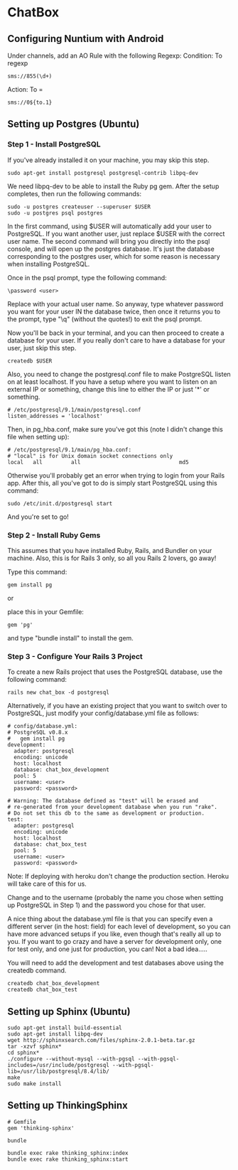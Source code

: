 # ChatBox

## Configuring Nuntium with Android

Under channels, add an AO Rule with the following Regexp:
Condition: To regexp

    sms://855(\d+)

Action: To =

    sms://0${to.1}

## Setting up Postgres (Ubuntu)

### Step 1 - Install PostgreSQL

If you've already installed it on your machine, you may skip this step.

    sudo apt-get install postgresql postgresql-contrib libpq-dev

We need libpq-dev to be able to install the Ruby pg gem. After the setup completes, then run the following commands:

    sudo -u postgres createuser --superuser $USER
    sudo -u postgres psql postgres


In the first command, using $USER will automatically add your user to PostgreSQL. If you want another user, just replace $USER with the correct user name. The second command will bring you directly into the psql console, and will open up the postgres database. It's just the database corresponding to the postgres user, which for some reason is necessary when installing PostgreSQL.

Once in the psql prompt, type the following command:

    \password <user>


Replace <user> with your actual user name. So anyway, type whatever password you want for your user IN the database twice, then once it returns you to the prompt, type "\q" (without the quotes!) to exit the psql prompt.

Now you'll be back in your terminal, and you can then proceed to create a database for your
user. If you really don't care to have a database for your user, just skip this step.

    createdb $USER

Also, you need to change the postgresql.conf file to make PostgreSQL listen on at least localhost. If you have a setup where you want to listen on an external IP or something, change this line to either the IP or just '*' or something.

    # /etc/postgresql/9.1/main/postgresql.conf
    listen_addresses = 'localhost'

Then, in pg_hba.conf, make sure you've got this (note I didn't change this file when setting up):

    # /etc/postgresql/9.1/main/pg_hba.conf:
    # "local" is for Unix domain socket connections only
    local   all         all                               md5

Otherwise you'll probably get an error when trying to login from your Rails app. After this, all you've got to do is simply start PostgreSQL using this command:

    sudo /etc/init.d/postgresql start

And you're set to go!


### Step 2 - Install Ruby Gems
This assumes that you have installed Ruby, Rails, and Bundler on your machine. Also, this is for Rails 3 only, so all you Rails 2 lovers, go away!

Type this command:

    gem install pg

or

place this in your Gemfile:

    gem 'pg'

and type "bundle install" to install the gem.


### Step 3 - Configure Your Rails 3 Project
To create a new Rails project that uses the PostgreSQL database, use the following command:

    rails new chat_box -d postgresql

Alternatively, if you have an existing project that you want to switch over to PostgreSQL, just modify your config/database.yml file as follows:

    # config/database.yml:
    # PostgreSQL v0.8.x
    #   gem install pg
    development:
      adapter: postgresql
      encoding: unicode
      host: localhost
      database: chat_box_development
      pool: 5
      username: <user>
      password: <password>

    # Warning: The database defined as "test" will be erased and
    # re-generated from your development database when you run "rake".
    # Do not set this db to the same as development or production.
    test:
      adapter: postgresql
      encoding: unicode
      host: localhost
      database: chat_box_test
      pool: 5
      username: <user>
      password: <password>

Note: If deploying with heroku don't change the production section. Heroku will take care of this for us.

Change <user> and <password> to the username (probably the name you chose when setting up PostgreSQL in Step 1) and the password you chose for that user.

A nice thing about the database.yml file is that you can specify even a different server (in the host: field) for each level of development, so you can have more advanced setups if you like, even though that's really all up to you. If you want to go crazy and have a server for development only, one for test only, and one just for production, you can! Not a bad idea.....

You will need to add the development and test databases above using the createdb command.

    createdb chat_box_development
    createdb chat_box_test

## Setting up Sphinx (Ubuntu)

    sudo apt-get install build-essential
    sudo apt-get install libpq-dev
    wget http://sphinxsearch.com/files/sphinx-2.0.1-beta.tar.gz
    tar -xzvf sphinx*
    cd sphinx*
    ./configure --without-mysql --with-pgsql --with-pgsql-includes=/usr/include/postgresql --with-pgsql-lib=/usr/lib/postgresql/8.4/lib/
    make
    sudo make install

## Setting up ThinkingSphinx

    # Gemfile
    gem 'thinking-sphinx'

    bundle

    bundle exec rake thinking_sphinx:index
    bundle exec rake thinking_sphinx:start


